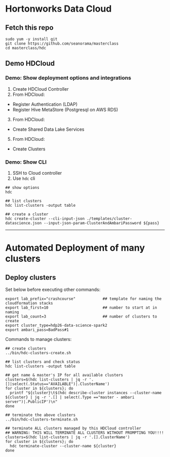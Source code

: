 # Hortonworks Data Cloud

## Fetch this repo
```
sudo yum -y install git
git clone https://github.com/seanorama/masterclass
cd masterclass/hdc
```

## Demo HDCloud

### Demo: Show deployment options and integrations
1. Create HDCloud Controller
2. From HDCloud:
  - Register Authentication (LDAP)
  - Register Hive MetaStore (Postgresql on AWS RDS)
3. From HDCloud:
  - Create Shared Data Lake Services
5. From HDCloud:
  - Create Clusters

### Demo: Show CLI

1. SSH to Cloud controller
2. Use `hdc` cli


```
## show options
hdc

## list clusters
hdc list-clusters -output table

## create a cluster
hdc create-cluster --cli-input-json ./templates/cluster-datascience.json --input-json-param-ClusterAndAmbariPassword ${pass}
```

--------

# Automated Deployment of many clusters

## Deploy clusters

Set below before executing other commands:
```
export lab_prefix="crashcourse"            ## template for naming the cloudformation stacks
export lab_first=10                        ## number to start at in naming
export lab_count=3                         ## number of clusters to create
export cluster_type=hdp26-data-science-spark2
export ambari_pass=BadPass#1
```

Commands to manage clusters:
```
## create clusters
../bin/hdc-clusters-create.sh

## list clusters and check status
hdc list-clusters -output table

## get name & master's IP for all available clusters
clusters=$(hdc list-clusters | jq -r '.[]|select(.Status=="AVAILABLE")|.ClusterName')
for cluster in ${clusters}; do
  printf "${cluster}\t$(hdc describe-cluster instances --cluster-name ${cluster} | jq -r '.[] | select(.Type =="master - ambari server")|.PublicIP')\n"
done

## terminate the above clusters
../bin/hdc-clusters-terminate.sh

## terminate ALL clusters managed by this HDCloud controller
## WARNING: THIS WILL TERMINATE ALL CLUSTERS WITHOUT PROMPTING YOU!!!!
clusters=$(hdc list-clusters | jq -r '.[].ClusterName')
for cluster in ${clusters}; do
  hdc terminate-cluster --cluster-name ${cluster}
done
```

